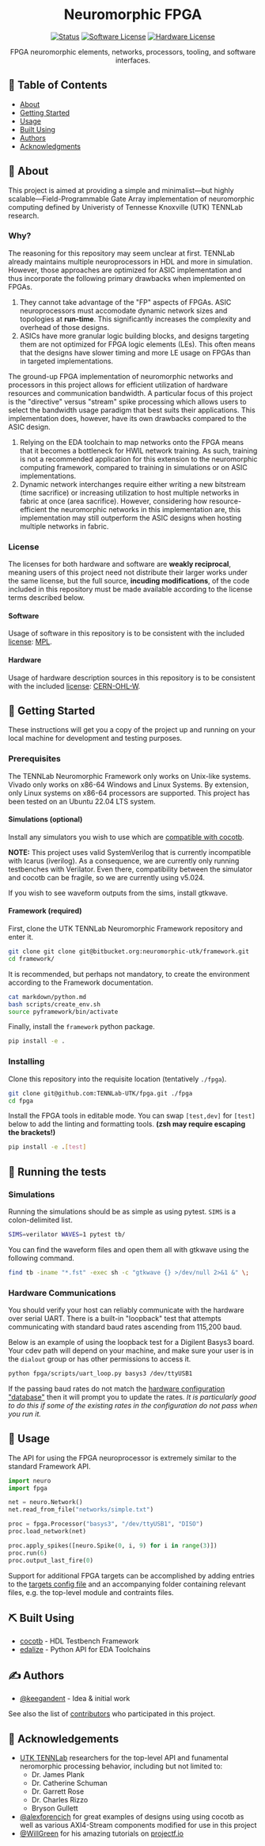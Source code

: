 <!--
 Copyright (c) 2024 Keegan Dent

 This Source Code Form is subject to the terms of the Mozilla Public
 License, v. 2.0. If a copy of the MPL was not distributed with this
 file, You can obtain one at https://mozilla.org/MPL/2.0/.
-->

<div align="center">

# Neuromorphic FPGA

[![Status](https://img.shields.io/badge/status-active-success.svg)](https://github.com/TENNLab-UTK/fpga/graphs/code-frequency)
[![Software License](https://img.shields.io/badge/software_license-MPL--2.0-red.svg)](/LICENSE)
[![Hardware License](https://img.shields.io/badge/hardware_license-CERN--OHL--W--2.0-blue.svg)](/fpga/rtl/LICENSE)

FPGA neuromorphic elements, networks, processors, tooling, and software interfaces.
</div>

## 📝 Table of Contents

- [About](#about)
- [Getting Started](#getting_started)
- [Usage](#usage)
- [Built Using](#built_using)
- [Authors](#authors)
- [Acknowledgments](#acknowledgement)

## 🧐 About <a name = "about"></a>

This project is aimed at providing a simple and minimalist—but highly scalable—Field-Programmable Gate Array implementation of neuromorphic computing defined by Univeristy of Tennesse Knoxville (UTK) TENNLab research.

### Why?

The reasoning for this repository may seem unclear at first. TENNLab already maintains multiple neuroprocessors in HDL and more in simulation.
However, those approaches are optimized for ASIC implementation and thus incorporate the following primary drawbacks when implemented on FPGAs.

1. They cannot take advantage of the "FP" aspects of FPGAs. ASIC neuroprocessors must accomodate dynamic network sizes and topologies at **run-time**. This significantly increases the complexity and overhead of those designs.
1. ASICs have more granular logic building blocks, and designs targeting them are not optimized for FPGA logic elements (LEs). This often means that the designs have slower timing and more LE usage on FPGAs than in targeted implementations.

The ground-up FPGA implementation of neuromorphic networks and processors in this project allows for efficient utilization of hardware resources and communication bandwidth. A particular focus of this project is the "directive" versus "stream" spike processing which allows users to select the bandwidth usage paradigm that best suits their applications. This implementation does, however, have its own drawbacks compared to the ASIC design.

1. Relying on the EDA toolchain to map networks onto the FPGA means that it becomes a bottleneck for HWIL network training. As such, training is not a recommended application for this extension to the neuromorphic computing framework, compared to training in simulations or on ASIC implementations.
1. Dynamic network interchanges require either writing a new bitstream (time sacrifice) or increasing utilization to host multiple networks in fabric at once (area sacrifice). However, considering how resource-efficient the neuromorphic networks in this implementation are, this implementation may still outperform the ASIC designs when hosting multiple networks in fabric.

### License

The licenses for both hardware and software are **weakly reciprocal**, meaning users of this project need not distribute their larger works under the same license, but the full source, **incuding modifications**, of the code included in this repository must be made available according to the license terms described below.

#### Software

Usage of software in this repository is to be consistent with the included [license](/LICENSE): [MPL](https://opensource.org/license/mpl-2-0/).

#### Hardware

Usage of hardware description sources in this repository is to be consistent with the included [license](/fpga/rtl/LICENSE): [CERN-OHL-W](https://opensource.org/license/cern-ohl-w/).

## 🏁 Getting Started <a name = "getting_started"></a>

These instructions will get you a copy of the project up and running on your local machine for development and testing purposes.

### Prerequisites

The TENNLab Neuromorphic Framework only works on Unix-like systems. Vivado only works on x86-64 Windows and Linux Systems. By extension, only Linux systems on x86-64 processors are supported. This project has been tested on an Ubuntu 22.04 LTS system.

#### Simulations (optional)

Install any simulators you wish to use which are [compatible with cocotb](https://docs.cocotb.org/en/stable/simulator_support.html).

**NOTE:** This project uses valid SystemVerilog that is currently incompatible with Icarus (iverilog). As a consequence, we are currently only running testbenches with Verilator. Even there, compatibility between the simulator and cocotb can be fragile, so we are currently using v5.024.

If you wish to see waveform outputs from the sims, install gtkwave.

#### Framework (required)

First, clone the UTK TENNLab Neuromorphic Framework repository and enter it.

```bash
git clone git clone git@bitbucket.org:neuromorphic-utk/framework.git
cd framework/
```

It is recommended, but perhaps not mandatory, to create the environment according to the Framework documentation.

```bash
cat markdown/python.md
bash scripts/create_env.sh
source pyframework/bin/activate
```

Finally, install the `framework` python package.

```bash
pip install -e .
```

### Installing

Clone this repository into the requisite location (tentatively `./fpga`).

```bash
git clone git@github.com:TENNLab-UTK/fpga.git ./fpga
cd fpga
```

Install the FPGA tools in editable mode. You can swap `[test,dev]` for `[test]` below to add the linting and formatting tools. **(zsh may require escaping the brackets!)**

```bash
pip install -e .[test]
```

## 🔧 Running the tests <a name = "tests"></a>

### Simulations

Running the simulations should be as simple as using pytest. `SIMS` is a colon-delimited list.

```bash
SIMS=verilator WAVES=1 pytest tb/
```

You can find the waveform files and open them all with gtkwave using the following command.

```bash
find tb -iname "*.fst" -exec sh -c "gtkwave {} >/dev/null 2>&1 &" \;
```

### Hardware Communications

You should verify your host can reliably communicate with the hardware over serial UART.
There is a built-in "loopback" test that attempts communicating with standard baud rates ascending from 115,200 baud.

Below is an example of using the loopback test for a Digilent Basys3 board. Your cdev path will depend on your machine, and make sure your user is in the `dialout` group or has other permissions to access it.

```bash
python fpga/scripts/uart_loop.py basys3 /dev/ttyUSB1
```

If the passing baud rates do not match the [hardware configuration "database"](/fpga/config/targets.json) then it will prompt you to update the rates.
*It is particularly good to do this if some of the existing rates in the configuration do not pass when you run it.*

## 🎈 Usage <a name="usage"></a>

The API for using the FPGA neuroprocessor is extremely similar to the standard Framework API.

```python
import neuro
import fpga

net = neuro.Network()
net.read_from_file("networks/simple.txt")

proc = fpga.Processor("basys3", "/dev/ttyUSB1", "DISO")
proc.load_network(net)

proc.apply_spikes([neuro.Spike(0, i, 9) for i in range(3)])
proc.run(6)
proc.output_last_fire(0)
```

Support for additional FPGA targets can be accomplished by adding entries to the [targets config file](fpga/config/targets.json) and an accompanying folder containing relevant files, e.g. the top-level module and contraints files.

## ⛏️ Built Using <a name = "built_using"></a>

- [cocotb](https://www.cocotb.org) - HDL Testbench Framework
- [edalize](https://github.com/olofk/edalize) - Python API for EDA Toolchains

## ✍️ Authors <a name = "authors"></a>

- [@keegandent](https://github.com/keegandent) - Idea & initial work

See also the list of [contributors](https://github.com/TENNLab-UTK/fpga/graphs/contributors) who participated in this project.

## 🎉 Acknowledgements <a name = "acknowledgement"></a>

- [UTK TENNLab](https://neuromorphic.eecs.utk.edu) researchers for the top-level API and funamental neromorphic processing behavior, including but not limited to:
    - Dr. James Plank
    - Dr. Catherine Schuman
    - Dr. Garrett Rose
    - Dr. Charles Rizzo
    - Bryson Gullett
- [@alexforencich](https://github.com/alexforencich) for great examples of designs using using cocotb as well as various AXI4-Stream components modified for use in this project
- [@WillGreen](https://github.com/WillGreen) for his amazing tutorials on [projectf.io](https://projectf.io/tutorials/)

